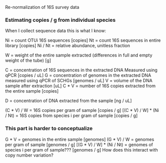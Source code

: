 Re-normalization of 16S survey data


### Estimating copies / g from individual species

When I collect sequence data this is what I know:

Ni = count OTUi 16S sequences [copies]
Nt = count 16S sequences in entire library [copies]
Ni / Nt = relative abundance, unitless fraction

W  = weight of the entire sample extracted (differences in full and empty weight of the tube) [g]

C  = concentration of 16S sequences in the extracted DNA Measured using qPCR [copies / uL]
G  = concentration of genomes in the extracted DNA measured using qPCR of SCHGs [genomes / uL]
V  = volume of the DNA sample after extraction [uL]
C * V = number of 16S copies extracted from the entire sample [copies]


D  = concentration of DNA extracted from the sample [ng / uL]
    

(C * V) / W = 16S copies per gram of sample [copies / g]
[(C * V) / W] * (Ni / Nt) = 16S copies from species i per gram of sample [copies / g]

### This part is harder to conceptualize

G * V = genomes in the entire sample [genomes]
(G * V) / W = genomes per gram of sample [genomes / g]
[(G * V) / W] * (Ni / Nt) = genomes of species i per gram of sample??? [genomes / g]  How does this interact with copy number variation?




